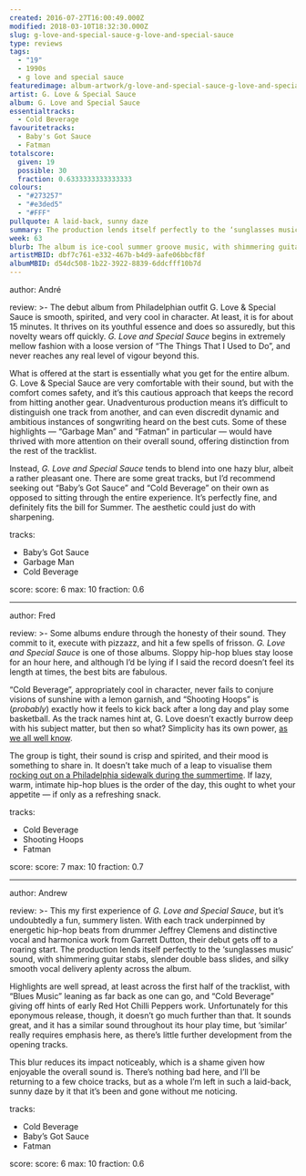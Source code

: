 ```yaml
---
created: 2016-07-27T16:00:49.000Z
modified: 2018-03-10T18:32:30.000Z
slug: g-love-and-special-sauce-g-love-and-special-sauce
type: reviews
tags:
  - "19"
  - 1990s
  - g love and special sauce
featuredimage: album-artwork/g-love-and-special-sauce-g-love-and-special-sauce.jpg
artist: G. Love & Special Sauce
album: G. Love and Special Sauce
essentialtracks:
  - Cold Beverage
favouritetracks:
  - Baby's Got Sauce
  - Fatman
totalscore:
  given: 19
  possible: 30
  fraction: 0.6333333333333333
colours:
  - "#273257"
  - "#e3ded5"
  - "#FFF"
pullquote: A laid-back, sunny daze
summary: The production lends itself perfectly to the ‘sunglasses music’ sound, with shimmering guitar stabs, slender double bass slides, and silky smooth vocal delivery aplenty across the album.
week: 63
blurb: The album is ice-cool summer groove music, with shimmering guitar stabs, slender double bass slides, and silky smooth vocal delivery aplenty.
artistMBID: dbf7c761-e332-467b-b4d9-aafe06bbcf8f
albumMBID: d54dc508-1b22-3922-8839-6ddcfff10b7d
---
```

author: André

review: >-
  The debut album from Philadelphian outfit G. Love & Special Sauce is smooth, spirited, and very cool in character. At least, it is for about 15 minutes. It thrives on its youthful essence and does so assuredly, but this novelty wears off quickly. *G. Love and Special Sauce* begins in extremely mellow fashion with a loose version of “The Things That I Used to Do”, and never reaches any real level of vigour beyond this. 
  
  What is offered at the start is essentially what you get for the entire album. G. Love & Special Sauce are very comfortable with their sound, but with the comfort comes safety, and it’s this cautious approach that keeps the record from hitting another gear. Unadventurous production means it’s difficult to distinguish one track from another, and can even discredit dynamic and ambitious instances of songwriting heard on the best cuts. Some of these highlights — “Garbage Man” and “Fatman” in particular — would have thrived with more attention on their overall sound, offering distinction from the rest of the tracklist. 
  
  Instead, *G. Love and Special Sauce* tends to blend into one hazy blur, albeit a rather pleasant one. There are some great tracks, but I’d recommend seeking out “Baby’s Got Sauce” and “Cold Beverage” on their own as opposed to sitting through the entire experience. It’s perfectly fine, and definitely fits the bill for Summer. The aesthetic could just do with sharpening.

tracks:
  - Baby’s Got Sauce
  - ­Garbage Man
  - ­Cold Beverage

score:
  score: 6
  max: 10
  fraction: 0.6

---
author: Fred

review: >-
  Some albums endure through the honesty of their sound. They commit to it, execute with pizzazz, and hit a few spells of frisson. *G. Love and Special Sauce* is one of those albums. Sloppy hip-hop blues stay loose for an hour here, and although I’d be lying if I said the record doesn’t feel its length at times, the best bits are fabulous. 
  
  “Cold Beverage”, appropriately cool in character, never fails to conjure visions of sunshine with a lemon garnish, and “Shooting Hoops” is (*probably*) exactly how it feels to kick back after a long day and play some basketball. As the track names hint at, G. Love doesn’t exactly burrow deep with his subject matter, but then so what? Simplicity has its own power, [as we all well know](<reviews/the-blue-album/>). 
  
  The group is tight, their sound is crisp and spirited, and their mood is something to share in. It doesn’t take much of a leap to visualise them [rocking out on a Philadelphia sidewalk during the summertime](<https://www.youtube.com/watch?v=pk9-28HgxfE>). If lazy, warm, intimate hip-hop blues is the order of the day, this ought to whet your appetite — if only as a refreshing snack.

tracks:
  - Cold Beverage
  - ­Shooting Hoops
  - ­Fatman

score:
  score: 7
  max: 10
  fraction: 0.7

---
author: Andrew

review: >-
  This my first experience of *G. Love and Special Sauce*, but it’s undoubtedly a fun, summery listen. With each track underpinned by energetic hip-hop beats from drummer Jeffrey Clemens and distinctive vocal and harmonica work from Garrett Dutton, their debut gets off to a roaring start. The production lends itself perfectly to the ‘sunglasses music’ sound, with shimmering guitar stabs, slender double bass slides, and silky smooth vocal delivery aplenty across the album. 
  
  Highlights are well spread, at least across the first half of the tracklist, with “Blues Music” leaning as far back as one can go, and “Cold Beverage” giving off hints of early Red Hot Chilli Peppers work. Unfortunately for this eponymous release, though, it doesn’t go much further than that. It sounds great, and it has a similar sound throughout its hour play time, but ‘similar’ really requires emphasis here, as there’s little further development from the opening tracks. 
  
  This blur reduces its impact noticeably, which is a shame given how enjoyable the overall sound is. There’s nothing bad here, and I’ll be returning to a few choice tracks, but as a whole I’m left in such a laid-back, sunny daze by it that it’s been and gone without me noticing.

tracks:
  - Cold Beverage
  - ­Baby’s Got Sauce
  - ­Fatman

score:
  score: 6
  max: 10
  fraction: 0.6
